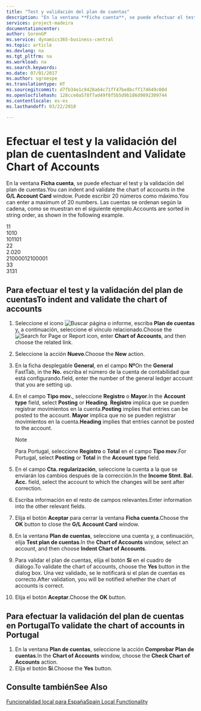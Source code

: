```yaml
---
title: "Test y validación del plan de cuentas"
description: "En la ventana **Ficha cuenta**, se puede efectuar el test y la validación del plan de cuentas. Puede escribir 20 números como máximo. Las cuentas se ordenan según la cadena, como se muestran en el siguiente ejemplo."
services: project-madeira
documentationcenter: 
author: SorenGP
ms.service: dynamics365-business-central
ms.topic: article
ms.devlang: na
ms.tgt_pltfrm: na
ms.workload: na
ms.search.keywords: 
ms.date: 07/01/2017
ms.author: sgroespe
ms.translationtype: HT
ms.sourcegitcommit: d7fb34e1c9428a64c71ff47be8bcff174649c00d
ms.openlocfilehash: 128cce0a578f7ad49f8f5b5d9b186d9892309744
ms.contentlocale: es-es
ms.lasthandoff: 03/22/2018

---
```

# <a name="indent-and-validate-chart-of-accounts"></a><span data-ttu-id="c42a5-105">Efectuar el test y la validación del plan de cuentas</span><span class="sxs-lookup"><span data-stu-id="c42a5-105">Indent and Validate Chart of Accounts</span></span>
<span data-ttu-id="c42a5-106">En la ventana **Ficha cuenta**, se puede efectuar el test y la validación del plan de cuentas.</span><span class="sxs-lookup"><span data-stu-id="c42a5-106">You can indent and validate the chart of accounts in the **G/L Account Card** window.</span></span> <span data-ttu-id="c42a5-107">Puede escribir 20 números como máximo.</span><span class="sxs-lookup"><span data-stu-id="c42a5-107">You can enter a maximum of 20 numbers.</span></span> <span data-ttu-id="c42a5-108">Las cuentas se ordenan según la cadena, como se muestran en el siguiente ejemplo.</span><span class="sxs-lookup"><span data-stu-id="c42a5-108">Accounts are sorted in string order, as shown in the following example.</span></span>  

<span data-ttu-id="c42a5-109">1</span><span class="sxs-lookup"><span data-stu-id="c42a5-109">1</span></span>  
<span data-ttu-id="c42a5-110">10</span><span class="sxs-lookup"><span data-stu-id="c42a5-110">10</span></span>  
<span data-ttu-id="c42a5-111">101</span><span class="sxs-lookup"><span data-stu-id="c42a5-111">101</span></span>  
<span data-ttu-id="c42a5-112">2</span><span class="sxs-lookup"><span data-stu-id="c42a5-112">2</span></span>  
<span data-ttu-id="c42a5-113">2.0</span><span class="sxs-lookup"><span data-stu-id="c42a5-113">20</span></span>  
<span data-ttu-id="c42a5-114">2100001</span><span class="sxs-lookup"><span data-stu-id="c42a5-114">2100001</span></span>  
<span data-ttu-id="c42a5-115">3</span><span class="sxs-lookup"><span data-stu-id="c42a5-115">3</span></span>  
<span data-ttu-id="c42a5-116">31</span><span class="sxs-lookup"><span data-stu-id="c42a5-116">31</span></span>  

## <a name="to-indent-and-validate-the-chart-of-accounts"></a><span data-ttu-id="c42a5-117">Para efectuar el test y la validación del plan de cuentas</span><span class="sxs-lookup"><span data-stu-id="c42a5-117">To indent and validate the chart of accounts</span></span>  

1.  <span data-ttu-id="c42a5-118">Seleccione el icono ![Buscar página o informe](../../media/ui-search/search_small.png "icono Buscar página o informe"), escriba **Plan de cuentas** y, a continuación, seleccione el vínculo relacionado.</span><span class="sxs-lookup"><span data-stu-id="c42a5-118">Choose the ![Search for Page or Report](../../media/ui-search/search_small.png "Search for Page or Report icon") icon, enter **Chart of Accounts**, and then choose the related link.</span></span>  
2.  <span data-ttu-id="c42a5-119">Seleccione la acción **Nuevo**.</span><span class="sxs-lookup"><span data-stu-id="c42a5-119">Choose the **New** action.</span></span>  
3.  <span data-ttu-id="c42a5-120">En la ficha desplegable **General**, en el campo **Nº**</span><span class="sxs-lookup"><span data-stu-id="c42a5-120">On the **General** FastTab, in the **No.**</span></span> <span data-ttu-id="c42a5-121">escriba el número de la cuenta de contabilidad que está configurando.</span><span class="sxs-lookup"><span data-stu-id="c42a5-121">field, enter the number of the general ledger account that you are setting up.</span></span>  
4.  <span data-ttu-id="c42a5-122">En el campo **Tipo mov.**, seleccione **Registro** o **Mayor**.</span><span class="sxs-lookup"><span data-stu-id="c42a5-122">In the **Account type** field, select **Posting** or **Heading**.</span></span> <span data-ttu-id="c42a5-123">**Registro** implica que se pueden registrar movimientos en la cuenta.</span><span class="sxs-lookup"><span data-stu-id="c42a5-123">**Posting** implies that entries can be posted to the account.</span></span> <span data-ttu-id="c42a5-124">**Mayor** implica que no se pueden registrar movimientos en la cuenta.</span><span class="sxs-lookup"><span data-stu-id="c42a5-124">**Heading** implies that entries cannot be posted to the account.</span></span>  

    > [!NOTE]  
    >  <span data-ttu-id="c42a5-125">Para Portugal, seleccione **Registro** o **Total** en el campo **Tipo mov**.</span><span class="sxs-lookup"><span data-stu-id="c42a5-125">For Portugal, select **Posting** or **Total** in the **Account type** field.</span></span>  

5.  <span data-ttu-id="c42a5-126">En el campo **Cta. regularización**, seleccione la cuenta a la que se enviarán los cambios después de la corrección.</span><span class="sxs-lookup"><span data-stu-id="c42a5-126">In the **Income Stmt. Bal. Acc.** field, select the account to which the changes will be sent after correction.</span></span>  
6.  <span data-ttu-id="c42a5-127">Escriba información en el resto de campos relevantes.</span><span class="sxs-lookup"><span data-stu-id="c42a5-127">Enter information into the other relevant fields.</span></span>  
7.  <span data-ttu-id="c42a5-128">Elija el botón **Aceptar** para cerrar la ventana **Ficha cuenta**.</span><span class="sxs-lookup"><span data-stu-id="c42a5-128">Choose the **OK** button to close the **G/L Account Card** window.</span></span>  
8.  <span data-ttu-id="c42a5-129">En la ventana **Plan de cuentas**, seleccione una cuenta y, a continuación, elija **Test plan de cuentas**.</span><span class="sxs-lookup"><span data-stu-id="c42a5-129">In the **Chart of Accounts** window, select an account, and then choose **Indent Chart of Accounts**.</span></span>  
9. <span data-ttu-id="c42a5-130">Para validar el plan de cuentas, elija el botón **Sí** en el cuadro de diálogo.</span><span class="sxs-lookup"><span data-stu-id="c42a5-130">To validate the chart of accounts, choose the **Yes** button in the dialog box.</span></span> <span data-ttu-id="c42a5-131">Una vez validado, se le notificará si el plan de cuentas es correcto.</span><span class="sxs-lookup"><span data-stu-id="c42a5-131">After validation, you will be notified whether the chart of accounts is correct.</span></span>  
10. <span data-ttu-id="c42a5-132">Elija el botón **Aceptar**.</span><span class="sxs-lookup"><span data-stu-id="c42a5-132">Choose the **OK** button.</span></span>  

## <a name="to-validate-the-chart-of-accounts-in-portugal"></a><span data-ttu-id="c42a5-133">Para efectuar la validación del plan de cuentas en Portugal</span><span class="sxs-lookup"><span data-stu-id="c42a5-133">To validate the chart of accounts in Portugal</span></span>  

1.  <span data-ttu-id="c42a5-134">En la ventana **Plan de cuentas**, seleccione la acción **Comprobar Plan de cuentas**.</span><span class="sxs-lookup"><span data-stu-id="c42a5-134">In the **Chart of Accounts** window, choose the **Check Chart of Accounts** action.</span></span>  
2.  <span data-ttu-id="c42a5-135">Elija el botón **Sí**.</span><span class="sxs-lookup"><span data-stu-id="c42a5-135">Choose the **Yes** button.</span></span>  

## <a name="see-also"></a><span data-ttu-id="c42a5-136">Consulte también</span><span class="sxs-lookup"><span data-stu-id="c42a5-136">See Also</span></span>  
[<span data-ttu-id="c42a5-137">Funcionalidad local para España</span><span class="sxs-lookup"><span data-stu-id="c42a5-137">Spain Local Functionality</span></span>](spain-local-functionality.md)

